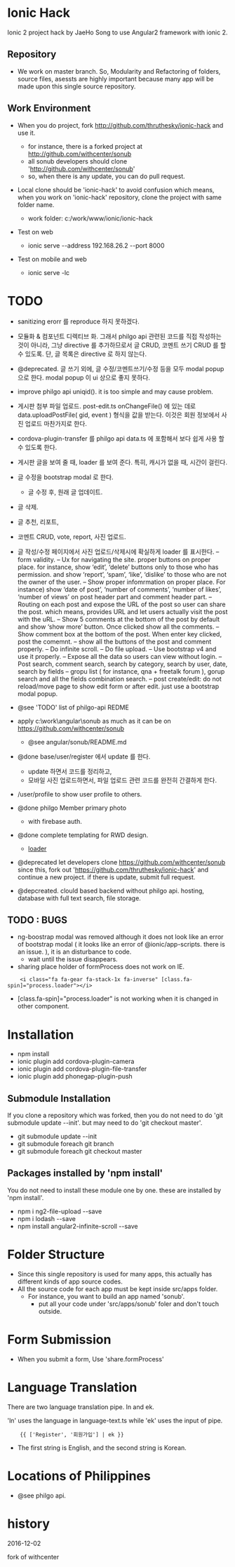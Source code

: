 # Ionic Hack

Ionic 2 project hack by JaeHo Song to use Angular2 framework with ionic 2.

## Repository

* We work on master branch. So, Modularity and Refactoring of folders, source files, asessts are highly important because many app will be made upon this single source repository.

## Work Environment

* When you do project, fork http://github.com/thruthesky/ionic-hack and use it.
    * for instance, there is a forked project at http://github.com/withcenter/sonub
    * all sonub developers should clone 'http://github.com/withcenter/sonub'
    * so, when there is any update, you can do pull request.

* Local clone should be 'ionic-hack' to avoid confusion which means, when you work on 'ionic-hack' repository, clone the project with same folder name.
    * work folder: c:/work/www/ionic/ionic-hack

* Test on web
    * ionic serve --address 192.168.26.2 --port 8000
* Test on mobile and web
    * ionic serve -lc



# TODO

* sanitizing erorr 를 reproduce 하지 못하겠다.

* 모듈화 & 컴포넌트 디렉티브 화. 그래서 philgo api 관련된 코드를 직접 작성하는 것이 아니라,
    그냥 directive 를 추가하므로서 글 CRUD, 코멘트 쓰기 CRUD 를 할 수 있도록.
    단, 글 목록은 directive 로 하지 않는다.

* @deprecated. 글 쓰기 외에, 글 수정/코멘트쓰기/수정 등을 모두 modal popup 으로 한다. modal popup 이 ui 상으로 좋지 못하다.


* improve philgo api uniqid(). it is too simple and may cause problem.

* 게시판 첨부 파일 업로드. post-edit.ts onChangeFile() 에 있는 데로
    data.uploadPostFile( gid, event ) 형식을 값을 받는다.
    이것은 회원 정보에서 사진 업로드 마찬가지로 한다.

* cordova-plugin-transfer 를 philgo api data.ts 에 포함해서
    보다 쉽게 사용 할 수 있도록 한다.
    
* 게시판 글을 보여 줄 때, loader 를 보여 준다. 특히, 캐시가 없을 때, 시간이 걸린다.
* 글 수정을 bootstrap modal 로 한다.
    * 글 수정 후, 원래 글 업데이트.
* 글 삭제.
* 글 추천, 리포트,
* 코멘트 CRUD, vote, report, 사진 업로드.

* 글 작성/수정 페이지에서 사진 업로드/삭제시에 확실하게 loader 를 표시한다.
– form validity.
– Ux for navigating the site. proper buttons on proper place.
for instance, show ‘edit’, ‘delete’ buttons only to those who has permission. and show ‘report’, ‘spam’, ‘like’, ‘dislike’ to those who are not the owner of the user.
– Show proper infomrmation on proper place. For instance) show ‘date of post’, ‘number of comments’, ‘number of likes’, ‘number of views’ on post header part and comment header part.
– Routing on each post and expose the URL of the post so user can share the post. which means, provides URL and let users actually visit the post with the uRL.
– Show 5 comments at the bottom of the post by default and show ‘show more’ button. Once clicked show all the comments.
– Show comment box at the bottom of the post. When enter key clicked, post the comemnt.
– show all the buttons of the post and comment properly.
– Do infinite scroll.
– Do file upload.
– Use bootstrap v4 and use it properly.
– Expose all the data so users can view without login.
– Post search, comment search, search by category, search by user, date, search by fields
– gropu list ( for instance, qna + freetalk forum ), gorup search and all the fields combination search.
– post create/edit: do not reload/move page to show edit form or after edit.
just use a bootstrap modal popup.
* @see 'TODO' list of philgo-api REDME
* apply c:\work\angular\sonub as much as it can be on https://github.com/withcenter/sonub
    * @see angular/sonub/README.md
 
* @done base/user/register 에서 update 를 한다.
    * update 하면서 코드를 정리하고,
    * 모바일 사진 업로드하면서, 파일 업로드 관련 코드를 
        완전히 간결하게 한다.
* /user/profile to show user profile to others.
* @done philgo Member primary photo
    * with firebase auth.
* @done complete templating for RWD design.
    * [loader](https://docs.google.com/document/d/1ZEplms60Dr9U4gMCvqxjMEAbyrH5duPkifEqxuPUiYc/edit#heading=h.dtpu4gybsdzf)
* @deprecated let developers clone https://github.com/withcenter/sonub
    since this, fork out 'https://github.com/thruthesky/ionic-hack' and continue a new project. if there is update, submit full request.

* @depcreated. clould based backend without philgo api. hosting, database with full text search, file storage.



## TODO : BUGS

* ng-boostrap modal was removed although it does not look like an error of bootstrap modal ( it looks like an error of @ionic/app-scripts. there is an issue. ), it is an disturbance to code.
    * wait until the issue disappears.
* sharing place holder of formProcess does not work on IE.


````
    <i class="fa fa-gear fa-stack-1x fa-inverse" [class.fa-spin]="process.loader"></i>
````

* [class.fa-spin]="process.loader" is not working when it is changed in other component.



# Installation

* npm install
* ionic plugin add cordova-plugin-camera
* ionic plugin add cordova-plugin-file-transfer
* ionic plugin add phonegap-plugin-push

## Submodule Installation

If you clone a repository which was forked, then you do not need to do 'git submodule update --init'. but may need to do 'git checkout master'.

* git submodule update --init
* git submodule foreach git branch
* git submodule foreach git checkout master


## Packages installed by 'npm install'

You do not need to install these module one by one. these are installed by 'npm install'.

* npm i ng2-file-upload --save
* npm i lodash --save
* npm install angular2-infinite-scroll --save



# Folder Structure

* Since this single repository is used for many apps, this actually has different kinds of app source codes.
* All the source code for each app must be kept inside src/apps folder.
    * For instance, you want to build an app named 'sonub'.
        * put all your code under 'src/apps/sonub' foler and don't touch outside.
        





# Form Submission

* When you submit a form, Use 'share.formProcess'

# Language Translation

There are two language translation pipe. ln and ek.

'ln' uses the language in language-text.ts while 'ek' uses the input of pipe.

````
    {{ ['Register', '회원가입'] | ek }}
````

* The first string is English, and the second string is Korean.






# Locations of Philippines

* @see philgo api.




# history

2016-12-02

fork of withcenter